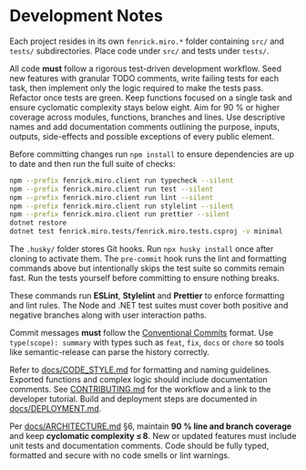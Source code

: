# Development Notes

Each project resides in its own `fenrick.miro.*` folder containing `src/` and
`tests/` subdirectories. Place code under `src/` and tests under `tests/`.

All code **must** follow a rigorous test-driven development workflow. Seed new
features with granular TODO comments, write failing tests for each task, then
implement only the logic required to make the tests pass. Refactor once tests
are green. Keep functions focused on a single task and ensure cyclomatic
complexity stays below eight. Aim for 90 % or higher coverage across modules,
functions, branches and lines. Use descriptive names and add documentation
comments outlining the purpose, inputs, outputs, side-effects and possible
exceptions of every public element.

Before committing changes run `npm install` to ensure dependencies are up to
date and then run the full suite of checks:

```bash
npm --prefix fenrick.miro.client run typecheck --silent
npm --prefix fenrick.miro.client run test --silent
npm --prefix fenrick.miro.client run lint --silent
npm --prefix fenrick.miro.client run stylelint --silent
npm --prefix fenrick.miro.client run prettier --silent
dotnet restore
dotnet test fenrick.miro.tests/fenrick.miro.tests.csproj -v minimal
```

The `.husky/` folder stores Git hooks. Run `npx husky install` once after
cloning to activate them. The `pre-commit` hook runs the lint and formatting
commands above but intentionally skips the test suite so commits remain fast.
Run the tests yourself before committing to ensure nothing breaks.

These commands run **ESLint**, **Stylelint** and **Prettier** to enforce
formatting and lint rules. The Node and .NET test suites must cover both
positive and negative branches along with user interaction paths.

Commit messages **must** follow the
[Conventional Commits](https://www.conventionalcommits.org/en/v1.0.0/) format.
Use `type(scope): summary` with types such as `feat`, `fix`, `docs` or `chore`
so tools like semantic-release can parse the history correctly.

Refer to [docs/CODE_STYLE.md](docs/CODE_STYLE.md) for formatting and naming
guidelines. Exported functions and complex logic should include documentation
comments. See [CONTRIBUTING.md](CONTRIBUTING.md) for the workflow and a link to
the developer tutorial. Build and deployment steps are documented in
[docs/DEPLOYMENT.md](docs/DEPLOYMENT.md).

Per [docs/ARCHITECTURE.md](docs/ARCHITECTURE.md) §6, maintain **90 % line and
branch coverage** and keep **cyclomatic complexity ≤ 8**. New or updated
features must include unit tests and documentation comments. Code should be
fully typed, formatted and secure with no code smells or lint warnings.
